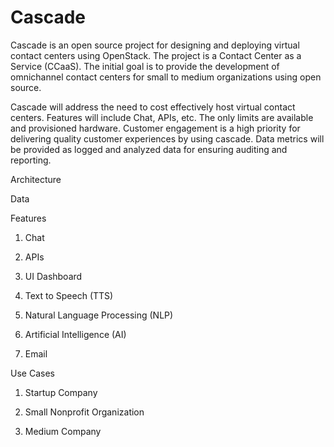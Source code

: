 # Cascade

Cascade is an open source project for designing and deploying virtual contact centers using OpenStack. The project is a Contact Center as a Service (CCaaS).
The initial goal is to provide the development of omnichannel contact centers for small to medium organizations using open source.

Cascade will address the need to cost effectively host virtual contact centers. Features will include Chat, APIs, etc. 
The only limits are available and provisioned hardware.
Customer engagement is a high priority for delivering quality customer experiences by using cascade. Data metrics will be provided as logged and analyzed data  for ensuring auditing and reporting.

Architecture



Data

Features

1. Chat

2. APIs

3. UI Dashboard

4. Text to Speech (TTS)

5. Natural Language Processing (NLP)

6. Artificial Intelligence (AI)

7. Email 






Use Cases

1. Startup Company

2. Small Nonprofit Organization 

3. Medium Company


